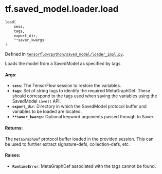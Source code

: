 <div itemscope itemtype="http://developers.google.com/ReferenceObject">
<meta itemprop="name" content="tf.saved_model.loader.load" />
</div>

# tf.saved_model.loader.load

``` python
load(
    sess,
    tags,
    export_dir,
    **saver_kwargs
)
```



Defined in [`tensorflow/python/saved_model/loader_impl.py`](https://www.tensorflow.org/code/tensorflow/python/saved_model/loader_impl.py).

Loads the model from a SavedModel as specified by tags.

#### Args:

* <b>`sess`</b>: The TensorFlow session to restore the variables.
* <b>`tags`</b>: Set of string tags to identify the required MetaGraphDef. These should
      correspond to the tags used when saving the variables using the
      SavedModel `save()` API.
* <b>`export_dir`</b>: Directory in which the SavedModel protocol buffer and variables
      to be loaded are located.
* <b>`**saver_kwargs`</b>: Optional keyword arguments passed through to Saver.


#### Returns:

The `MetaGraphDef` protocol buffer loaded in the provided session. This
can be used to further extract signature-defs, collection-defs, etc.


#### Raises:

* <b>`RuntimeError`</b>: MetaGraphDef associated with the tags cannot be found.